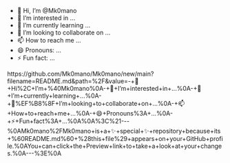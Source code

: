 - 👋 Hi, I’m @Mk0mano
- 👀 I’m interested in ...
- 🌱 I’m currently learning ...
- 💞️ I’m looking to collaborate on ...
- 📫 How to reach me ...
- 😄 Pronouns: ...
- ⚡ Fun fact: ...

<!---
Mk0mano/Mk0mano is a ✨ special ✨ repository because its `README.md` (this file) appears on your GitHub profile.
You can click the Preview link to take a look at your changes.
--->https://github.com/Mk0mano/Mk0mano/new/main?filename=README.md&path=%2F&value=-+👋+Hi%2C+I’m+%40Mk0mano%0A-+👀+I’m+interested+in+...%0A-+🌱+I’m+currently+learning+...%0A-+💞%EF%B8%8F+I’m+looking+to+collaborate+on+...%0A-+📫+How+to+reach+me+...%0A-+😄+Pronouns%3A+...%0A-+⚡+Fun+fact%3A+...%0A%0A%3C%21---%0AMk0mano%2FMk0mano+is+a+✨+special+✨+repository+because+its+%60README.md%60+%28this+file%29+appears+on+your+GitHub+profile.%0AYou+can+click+the+Preview+link+to+take+a+look+at+your+changes.%0A---%3E%0A
